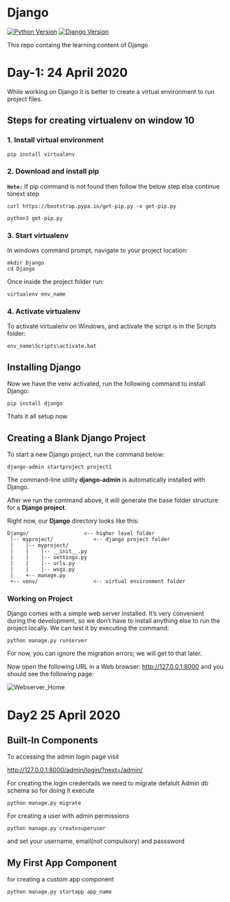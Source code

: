 # Django
[![Python Version](https://img.shields.io/badge/python-3.x-brightgreen.svg)](https://python.org)
[![Django Version](https://img.shields.io/badge/django-2.1.5-brightgreen.svg)](https://djangoproject.com)

This repo containg the learning content of Django



# Day-1: 24 April 2020

While working on Django it is better to create a virtual environment to run project files.

## Steps for creating virtualenv on window 10

### 1. Install virtual environment
```
pip install virtualenv
```

### 2. Download and install pip
**`Note:`** If pip command is not found then follow the below step else continue tonext step
```
curl https://bootstrap.pypa.io/get-pip.py -o get-pip.py
```
```
python3 get-pip.py
```


### 3. Start virtualenv
In windows command prompt, navigate to your project location: 
```
mkdir Django
cd Django
```
Once inside the project folder run: 
```
virtualenv env_name
```
### 4. Activate virtualenv

To activate virtualenv on Windows, and activate the script is in the Scripts folder:

```
env_name\Scripts\activate.bat
```


## Installing Django 

Now we have the venv activated, run the following command to install Django:
```
pip install django
```

Thats it all setup now

## Creating a Blank Django Project
To start a new Django project, run the command below:
```
django-admin startproject project1
```

The command-line utility **django-admin** is automatically installed with Django.

After we run the command above, it will generate the base folder structure for a **Django project**.

Right now, our **Django** directory looks like this:

```
Django/                  <-- higher level folder
 |-- myproject/             <-- django project folder
 |    |-- myproject/
 |    |    |-- __init__.py
 |    |    |-- settings.py
 |    |    |-- urls.py
 |    |    |-- wsgi.py
 |    +-- manage.py
 +-- venv/                  <-- virtual environment folder
 ```
### Working on Project

Django comes with a simple web server installed. It’s very convenient during the development, so we don’t have to install anything else to run the project locally. We can test it by executing the command:
```
python manage.py runserver
```
For now, you can ignore the migration errors; we will get to that later.

Now open the following URL in a Web browser: http://127.0.0.1:8000 and you should see the following page:

![Webserver_Home](img/webserver.png)






# Day2 25 April 2020

## Built-In Components

To accessing the admin login page visit

http://127.0.0.1:8000/admin/login/?next=/admin/


For creating the login credentails we need to migrate defalult Admin db schema so for doing it execute

```
python manage.py migrate
```

For creating a user with admin permissions

```
python manage.py createsuperuser
```
and set your username, email(not compulsory) and passsword


## My First App Component

for creating a custom app component
```
python manage.py startapp app_name
```

